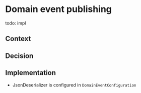 # Domain event publishing

todo: impl

## Context

## Decision

## Implementation
- JsonDeserializer is configured in `DomainEventConfiguration`